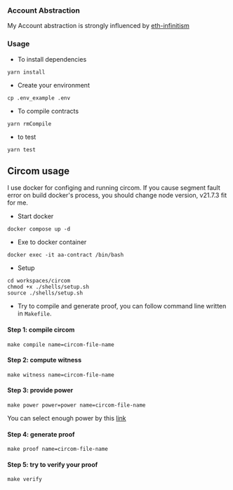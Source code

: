 ### Account Abstraction

My Account abstraction is strongly influenced by [eth-infinitism](https://github.com/eth-infinitism/account-abstraction/tree/develop)

### Usage

- To install dependencies

```shell
yarn install
```

- Create your environment

```shell
cp .env_example .env
```

- To compile contracts

```shell
yarn rmCompile
```

- to test

```shell
yarn test
```

## Circom usage

I use docker for configing and running circom. If you cause segment fault error on build docker's process, you should change node version, v21.7.3 fit for me.

- Start docker

```shell
docker compose up -d
```

- Exe to docker container

```shell
docker exec -it aa-contract /bin/bash
```

- Setup

```shell
cd workspaces/circom
chmod +x ./shells/setup.sh
source ./shells/setup.sh
```

- Try to compile and generate proof, you can follow command line written in `Makefile`.

#### Step 1: compile circom

```shell
make compile name=circom-file-name
```

#### Step 2: compute witness

```shell
make witness name=circom-file-name
```

#### Step 3: provide power

```shell
make power power=power name=circom-file-name
```

You can select enough power by this [link](https://github.com/iden3/snarkjs)

#### Step 4: generate proof

```shell
make proof name=circom-file-name
```

#### Step 5: try to verify your proof

```shell
make verify
```

